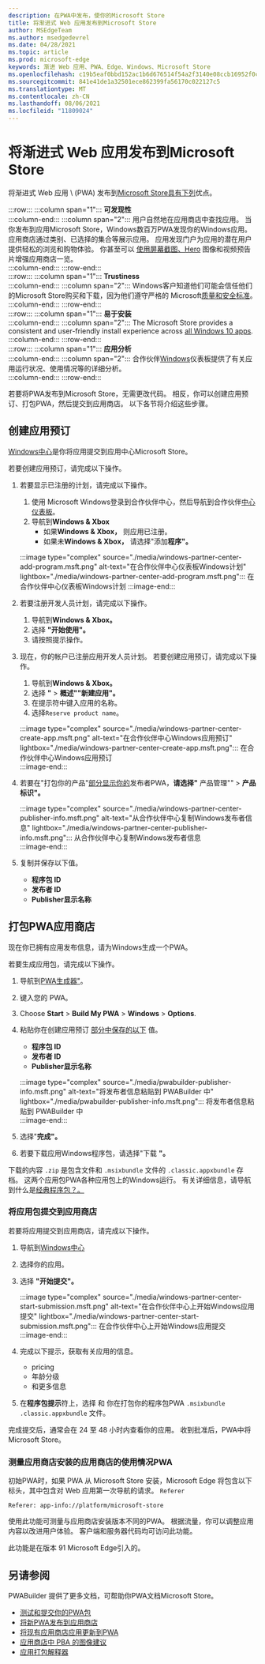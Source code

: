 ```yaml
---
description: 在PWA中发布，使你的Microsoft Store
title: 将渐进式 Web 应用发布到Microsoft Store
author: MSEdgeTeam
ms.author: msedgedevrel
ms.date: 04/28/2021
ms.topic: article
ms.prod: microsoft-edge
keywords: 渐进 Web 应用、PWA、Edge、Windows、Microsoft Store
ms.openlocfilehash: c19b5eaf0bbd152ac1b6d676514f54a2f3140e08ccb16952f0cb46f03e74e9d7
ms.sourcegitcommit: 841e41de1a32501ece862399fa56170c022127c5
ms.translationtype: MT
ms.contentlocale: zh-CN
ms.lasthandoff: 08/06/2021
ms.locfileid: "11809024"
---
```

# <a name="publish-your-progressive-web-app-to-the-microsoft-store"></a>将渐进式 Web 应用发布到Microsoft Store  

将渐进式 Web 应用 \ (PWA\) 发布到[Microsoft Store具有下列][WindowsUwpPublishIndex]优点。  

:::row:::
   :::column span="1":::
      **可发现性**  
   :::column-end:::
   :::column span="2":::
      用户自然地在应用商店中查找应用。  当你发布到应用Microsoft Store，Windows数百万PWA发现你的Windows应用。  应用商店通过类别、已选择的集合等展示应用。  应用发现门户为应用的潜在用户提供轻松的浏览和购物体验。  你甚至可以 [使用屏幕截图、Hero][WindowsUwpPublishAppScreenshotsImages] 图像和视频预告片增强应用商店一览。  
   :::column-end:::
:::row-end:::  
:::row:::
   :::column span="1":::
      **Trustiness**  
   :::column-end:::
   :::column span="2":::
      Windows客户知道他们可能会信任他们的Microsoft Store购买和下载，因为他们遵守严格的 Microsoft[质量和安全标准][LegalWindowsAgreementsStorePolicies]。  
   :::column-end:::
:::row-end:::  
:::row:::
   :::column span="1":::
      **易于安装**  
   :::column-end:::
   :::column span="2":::
      The Microsoft Store provides a consistent and user-friendly install experience across [all Windows 10 apps][MicrosoftStoreAppsWindows].  
   :::column-end:::
:::row-end:::  
:::row:::
   :::column span="1":::
      **应用分析**  
   :::column-end:::
   :::column span="2":::
      合作伙伴[Windows][WindowsUwpPublishIndex]仪表板提供了有关应用运行状况、使用情况等的详细分析[][WindowsUwpPublishAnalytics]。  
   :::column-end:::
:::row-end:::  

若要将PWA发布到Microsoft Store，无需更改代码。  相反，你可以创建应用预订、打包PWA，然后提交到应用商店。  以下各节将介绍这些步骤。   

## <a name="create-an-app-reservation"></a>创建应用预订  

[Windows中心][MicrosoftPartnerDashboardWindowsOverview]是你将应用提交到应用中心Microsoft Store。  

若要创建应用预订，请完成以下操作。  

1.  若要显示已注册的计划，请完成以下操作。  
    1.  使用 Microsoft Windows登录到合作伙伴中心，然后导航到合作伙伴[中心仪表板][MicrosoftPartnerDashboardHome]。  
    1.  导航到**Windows & Xbox**  
        *   如果**Windows & Xbox，** 则应用已注册。  
        *   如果未**Windows & Xbox，** 请选择"添加**程序"。**  
    
    :::image type="complex" source="./media/windows-partner-center-add-program.msft.png" alt-text="在合作伙伴中心仪表板Windows计划" lightbox="./media/windows-partner-center-add-program.msft.png":::
       在合作伙伴中心仪表板Windows计划
    :::image-end:::  
    
1.  若要注册开发人员计划，请完成以下操作。  
    1.  导航到**Windows & Xbox。**  
    1.  选择 **"开始使用"。**  
    1.  请按照提示操作。  
1.  现在，你的帐户已注册应用开发人员计划。 若要创建应用预订，请完成以下操作。  
    1.  导航到**Windows & Xbox。**  
    1.  选择 **"**  >  **概述""新建应用"。**  
    1.  在提示符中键入应用的名称。  
    1.  选择`Reserve product name`。  
        
    :::image type="complex" source="./media/windows-partner-center-create-app.msft.png" alt-text="在合作伙伴中心Windows应用预订" lightbox="./media/windows-partner-center-create-app.msft.png":::
       在合作伙伴中心Windows应用预订  
    :::image-end:::  
    
1.  若要在"打包你的产品"[部分显示你的](#package-your-pwa-for-the-store)发布者PWA，**请选择"** 产品管理""  >  **产品标识"。**  
    
    :::image type="complex" source="./media/windows-partner-center-publisher-info.msft.png" alt-text="从合作伙伴中心复制Windows发布者信息" lightbox="./media/windows-partner-center-publisher-info.msft.png":::
       从合作伙伴中心复制Windows发布者信息  
    :::image-end:::  
    
1.  复制并保存以下值。  
    *   **程序包 ID**  
    *   **发布者 ID**  
    *   **Publisher显示名称**  
        
## <a name="package-your-pwa-for-the-store"></a>打包PWA应用商店 

现在你已拥有应用发布信息，请为Windows生成一个PWA。

若要生成应用包，请完成以下操作。  

1.  导航到[PWA生成器"][PwabuilderMain]。  
1.  键入您的 PWA。  
1.  Choose **Start**  >  **Build My PWA**  >  **Windows**  >  **Options**.  
1.  粘贴你在创建应用预订 [部分中保存的以下](#create-an-app-reservation) 值。  
    *   **程序包 ID**  
    *   **发布者 ID**  
    *   **Publisher显示名称**  
        
    :::image type="complex" source="./media/pwabuilder-publisher-info.msft.png" alt-text="将发布者信息粘贴到 PWABuilder 中" lightbox="./media/pwabuilder-publisher-info.msft.png":::
       将发布者信息粘贴到 PWABuilder 中  
    :::image-end:::  
    
1.  选择"**完成"。**  
1.  若要下载应用Windows程序包，请选择"下载 **"。**

下载的内容 `.zip` 是包含文件和 `.msixbundle` 文件的 `.classic.appxbundle` 存档。  这两个应用包PWA各种应用包上的Windows运行。  有关详细信息，请导航到什么是[经典程序包？。][GithubPwaBuilderPwabuilderWindowsChromiumDocsClassicPackageMd]  

### <a name="submit-your-app-package-to-the-store"></a>将应用包提交到应用商店  

若要将应用提交到应用商店，请完成以下操作。  

1.  导航到[Windows中心][MicrosoftPartnerDashboardWindowsOverview] 
1.  选择你的应用。  
1.  选择 **"开始提交"。**  
    
    :::image type="complex" source="./media/windows-partner-center-start-submission.msft.png" alt-text="在合作伙伴中心上开始Windows应用提交" lightbox="./media/windows-partner-center-start-submission.msft.png":::
       在合作伙伴中心上开始Windows应用提交  
    :::image-end:::  
    
1.  完成以下提示，获取有关应用的信息。
    *   pricing  
    *   年龄分级  
    *   和更多信息  
        
1.  在**程序包提示**符上，选择 和 你在打包你的程序包PWA `.msixbundle` `.classic.appxbundle` 文件。 [](#package-your-pwa-for-the-store)  
    
完成提交后，通常会在 24 至 48 小时内查看你的应用。  收到批准后，PWA中将Microsoft Store。  

### <a name="measure-usage-of-your-store-installed-pwa"></a>测量应用商店安装的应用商店的使用情况PWA

初始PWA时，如果 PWA 从 Microsoft Store 安装，Microsoft Edge 将包含以下标头，其中包含对 Web 应用第一次导航的请求。 `Referer`

```
Referer: app-info://platform/microsoft-store
```

使用此功能可测量与应用商店安装版本不同的PWA。  根据流量，你可以调整应用内容以改进用户体验。  客户端和服务器代码均可访问此功能。

此功能是在版本 91 Microsoft Edge引入的。

## <a name="see-also"></a>另请参阅  

PWABuilder 提供了更多文档，可帮助你PWA文档Microsoft Store。  

*   [测试和提交你的PWA包][GithubPwaBuilderPwabuilderWindowsChromiumDocsNextStepsMd]  
*   [将新PWA发布到应用商店][GithubPwaBuilderPwabuilderWindowsChromiumDocsPublishNewAppMd]  
*   [将现有应用商店应用更新到PWA][GithubPwaBuilderPwabuilderWindowsChromiumDocsUpdateExistingAppMd]  
*   [应用商店中 PBA 的图像建议][GithubPwaBuilderPwabuilderWindowsChromiumDocsImageRecommendationsMd]  
*   [应用打包解释器][GithubPwaBuilderPwabuilderWindowsChromiumDocsClassicPackageMd]  

<!-- links -->  

[LegalWindowsAgreementsStorePolicies]: /legal/windows/agreements/store-policies "Microsoft Store策略|Microsoft Docs"  

[WindowsUwpPublishAnalytics]: /windows/uwp/publish/analytics "分析应用性能|Microsoft Docs"  
[WindowsUwpPublishAppScreenshotsImages]: /windows/uwp/publish/app-screenshots-and-images "应用屏幕截图、图像和预告片|Microsoft Docs"  
[WindowsUwpPublishIndex]: /windows/uwp/publish/index "发布Windows应用和游戏|Microsoft Docs"  

[MicrosoftPartnerDashboardHome]: https://partner.microsoft.com/dashboard/home "家庭|Microsoft 合作伙伴中心"  
[MicrosoftPartnerDashboardWindowsOverview]: https://partner.microsoft.com/dashboard/windows/overview "合作伙伴资源|Microsoft 合作伙伴中心"  

[MicrosoftStoreAppsWindows]: https://www.microsoft.com/store/apps/windows "Windows应用|Microsoft Store"  

[WindowsBlogWindowsdeveloperHostedAppModel]: https://blogs.windows.com/windowsdeveloper/hosted-app-model "托管的应用模型|Windows开发人员博客"  

[GithubPwaBuilderPwabuilderWindowsChromiumDocsClassicPackageMd]: https://github.com/pwa-builder/pwabuilder-windows-chromium-docs/blob/master/classic-package.md "什么是经典程序包？|GitHub"  
[GithubPwaBuilderPwabuilderWindowsChromiumDocsImageRecommendationsMd]: https://github.com/pwa-builder/pwabuilder-windows-chromium-docs/blob/master/image-recommendations.md "程序包包Windows PWA图像|GitHub"  
[GithubPwaBuilderPwabuilderWindowsChromiumDocsNextStepsMd]: https://github.com/pwa-builder/pwabuilder-windows-chromium-docs/blob/master/next-steps.md "将你的应用程序PWA步骤Microsoft Store |GitHub"  
[GithubPwaBuilderPwabuilderWindowsChromiumDocsPublishNewAppMd]: https://github.com/pwa-builder/pwabuilder-windows-chromium-docs/blob/master/publish-new-app.md "将新应用发布到应用商店|GitHub"  
[GithubPwaBuilderPwabuilderWindowsChromiumDocsUpdateExistingAppMd]: https://github.com/pwa-builder/pwabuilder-windows-chromium-docs/blob/master/update-existing-app.md "更新应用商店应用中的现有|GitHub"  

[PwabuilderMain]: https://www.pwabuilder.com "PWABuilder"  
